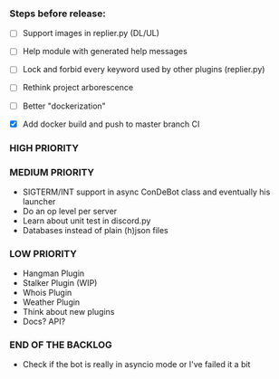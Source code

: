 ### Steps before release:
- [ ] Support images in replier.py (DL/UL)
- [ ] Help module with generated help messages
- [ ] Lock and forbid every keyword used by other plugins (replier.py)
- [ ] Rethink project arborescence
- [ ] Better "dockerization"
- [x] Add docker build and push to master branch CI


### HIGH PRIORITY

### MEDIUM PRIORITY
* SIGTERM/INT support in async ConDeBot class and eventually his launcher
* Do an op level per server
* Learn about unit test in discord.py
* Databases instead of plain (h)json files

### LOW PRIORITY
* Hangman Plugin
* Stalker Plugin (WIP)
* Whois Plugin
* Weather Plugin
* Think about new plugins
* Docs? API? 

### END OF THE BACKLOG
* Check if the bot is really in asyncio mode or I've failed it a bit

